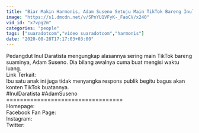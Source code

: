 ```yaml
---
title: "Biar Makin Harmonis, Adam Suseno Setuju Main TikTok Bareng Inul Daratista"
image: "https://s1.dmcdn.net/v/SPnYU1VFyK-_FaoCV/x240"
vid_id: "x7vpg2m"
categories: "people"
tags: ["suaradotcom","video suaradotcom","harmonis"]
date: "2020-08-28T17:17:03+03:00"
---
```

Pedangdut Inul Daratista mengungkap alasannya sering main TikTok bareng suaminya, Adam Suseno. Dia bilang awalnya cuma buat mengisi waktu luang.  <br>Link Terkait:   <br>Ibu satu anak ini juga tidak menyangka respons publik begitu bagus akan konten TikTok buatannya.  <br>#InulDaratista #AdamSuseno  <br>==================================  <br>Homepage:   <br>Facebook Fan Page:   <br>Instagram:   <br>Twitter:  

